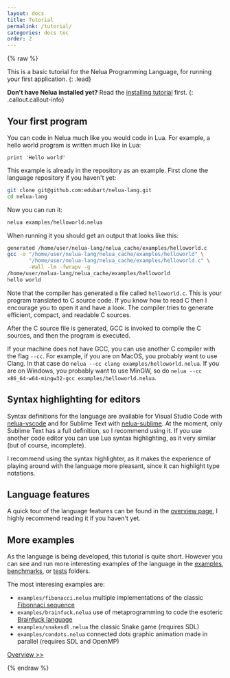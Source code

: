 ```yaml
---
layout: docs
title: Tutorial
permalink: /tutorial/
categories: docs toc
order: 2
---
```


{% raw %}

This is a basic tutorial for the Nelua Programming Language, for running
your first application.
{: .lead}

**Don't have Nelua installed yet?** Read the [installing tutorial](/installing/) first.
{: .callout.callout-info}

## Your first program

You can code in Nelua much like you would code in Lua. For example, a hello world program is written much like in Lua:

```nelua
print 'Hello world'
```

This example is already in the repository as an example. First clone the language repository
if you haven't yet:

```bash
git clone git@github.com:edubart/nelua-lang.git
cd nelua-lang
```

Now you can run it:
```bash
nelua examples/helloworld.nelua 
```

When running it you should get an output that looks like this:
```bash
generated /home/user/nelua-lang/nelua_cache/examples/helloworld.c
gcc -o "/home/user/nelua-lang/nelua_cache/examples/helloworld" \
       "/home/user/nelua-lang/nelua_cache/examples/helloworld.c" \
       -Wall -lm -fwrapv -g
/home/user/nelua-lang/nelua_cache/examples/helloworld
hello world
```

Note that the compiler has generated a file called `helloworld.c`.
This is your program translated to C source code.
If you know how to read C then I encourage you to open it and have a look.
The compiler tries to generate efficient, compact, and readable C sources.

After the C source file is generated, GCC is invoked to compile the C sources,
and then the program is executed.

If your machine does not have GCC, you can use another C compiler with the flag `--cc`. 
For example, if you are on MacOS, you probably want to use Clang. In that case 
do `nelua --cc clang examples/helloworld.nelua`.
If you are on Windows, you probably want to use MinGW, so
do `nelua --cc x86_64-w64-mingw32-gcc examples/helloworld.nelua`.

## Syntax highlighting for editors

Syntax definitions for the language are available for
Visual Studio Code with [nelua-vscode](https://github.com/edubart/nelua-vscode) and
for Sublime Text with [nelua-sublime](https://github.com/edubart/nelua-sublime).
At the moment, only Sublime Text has a full definition, so I recommend using it.
If you use another code editor you can use Lua syntax highlighting,
as it very similar (but of course, incomplete).

I recommend using the syntax highlighter,
as it makes the experience of playing around with the language more pleasant, since
it can highlight type notations.

## Language features

A quick tour of the language features can be found in the [overview page](/overview/),
I highly recommend reading it if you haven't yet.

## More examples 

As the language is being developed, this tutorial is quite short.
However you can see and run more interesting examples of the language in the
[examples](https://github.com/edubart/nelua-lang/tree/master/examples),
[benchmarks](https://github.com/edubart/nelua-lang/tree/master/benchmarks), or
[tests](https://github.com/edubart/nelua-lang/tree/master/tests)
 folders.

The most interesing examples are:
* `examples/fibonacci.nelua` multiple implementations of the classic [Fibonnaci sequence](https://en.wikipedia.org/wiki/Fibonacci_number)
* `examples/brainfuck.nelua` use of metaprogramming to code the esoteric [Brainfuck language](https://en.wikipedia.org/wiki/Brainfuck)
* `examples/snakesdl.nelua` the classic Snake game (requires SDL)
* `examples/condots.nelua` connected dots graphic animation made in parallel (requires SDL and OpenMP)

<a href="/overview/" class="btn btn-outline-primary btn-lg float-right">Overview >></a>

{% endraw %}

